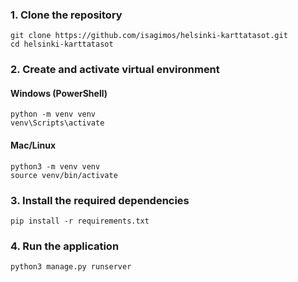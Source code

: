 ### 1. Clone the repository


```
git clone https://github.com/isagimos/helsinki-karttatasot.git
cd helsinki-karttatasot
```

### 2. Create and activate virtual environment

#### Windows (PowerShell)

```
python -m venv venv
venv\Scripts\activate
```


#### Mac/Linux

```
python3 -m venv venv
source venv/bin/activate
```

### 3. Install the required dependencies

```
pip install -r requirements.txt
```


### 4. Run the application

```
python3 manage.py runserver
```

